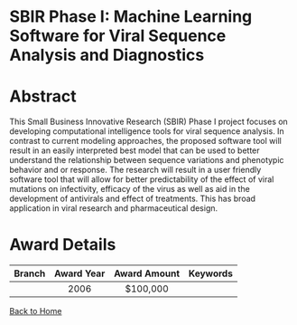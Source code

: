
SBIR Phase I: Machine Learning Software for Viral Sequence Analysis and Diagnostics
===================================================================================

# Abstract


This Small Business Innovative Research (SBIR) Phase I project focuses on developing computational intelligence tools for viral sequence analysis. In contrast to current modeling approaches, the proposed software tool will result in an easily interpreted best model that can be used to better understand the relationship between sequence variations and phenotypic behavior and or response. The research will result in a user friendly software tool that will allow for better predictability of the effect of viral mutations on infectivity, efficacy of the virus as well as aid in the development of antivirals and effect of treatments.  This has broad application in viral research and pharmaceutical design.  

# Award Details

|Branch|Award Year|Award Amount|Keywords|
| :---: | :---: | :---: | :---: |
||2006|$100,000||
  
  


[Back to Home](https://github.com/chrischow/dod_sbir_awards/JT/#83)